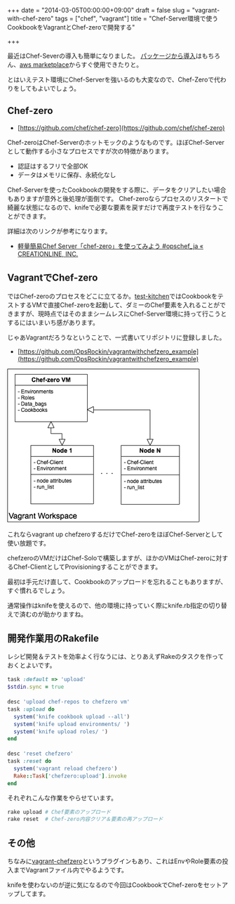 +++
date = "2014-03-05T00:00:00+09:00"
draft = false
slug = "vagrant-with-chef-zero"
tags = ["chef", "vagrant"]
title = "Chef-Server環境で使うCookbookをVagrantとChef-zeroで開発する"

+++

最近はChef-Severの導入も簡単になりました。 [パッケージから導入](http://www.getchef.com/chef/install/)はもちろん、[aws marketplace](https://aws.amazon.com/marketplace/pp/B010OMNV2W)からすぐ使用できたりと。

とはいえテスト環境にChef-Serverを強いるのも大変なので、Chef-Zeroで代わりをしてもよいでしょう。

## Chef-zero

- [https://github.com/chef/chef-zero](https://github.com/chef/chef-zero)

Chef-zeroはChef-Serverのホットモックのようなものです。ほぼChef-Serverとして動作する小さなプロセスですが次の特徴があります。

- 認証はするフリで全部OK
- データはメモリに保存、永続化なし

Chef-Serverを使ったCookbookの開発をする際に、データをクリアしたい場合もありますが意外と後処理が面倒です。 Chef-zeroならプロセスのリスタートで綺麗な状態になるので、knifeで必要な要素を戻すだけで再度テストを行なうことができます。

詳細は次のリンクが参考になります。

- [軽量簡易Chef Server「chef-zero」を使ってみよう #opschef_ja « CREATIONLINE, INC.](http://www.creationline.com/lab/2749)

## VagrantでChef-zero

ではChef-zeroのプロセスをどこに立てるか。[test-kitchen](https://github.com/test-kitchen/test-kitchen)ではCookbookをテストするVMで直接Chef-zeroを起動して、ダミーのChef要素を入れることができますが、現時点ではそのままシームレスにChef-Server環境に持って行こうとするにはいまいち感があります。

じゃあVagrantだろうなということで、一式書いてリポジトリに登録しました。

- [https://github.com/OpsRockin/vagrantwithchefzero_example](https://github.com/OpsRockin/vagrantwithchefzero_example)

![](./images/2014/vagrant_with_chef-zero.png)

これならvagrant up chefzeroするだけでChef-zeroをほぼChef-Serverとして使い放題です。

chefzeroのVMだけはChef-Soloで構築しますが、ほかのVMはChef-zeroに対するChef-ClientとしてProvisioningすることができます。

最初は手元だけ直して、Cookbookのアップロードを忘れることもありますが、すぐ慣れるでしょう。

通常操作はknifeを使えるので、他の環境に持っていく際にknife.rb指定の切り替えで済むのが助かりますね。


## 開発作業用のRakefile

レシピ開発＆テストを効率よく行なうには、とりあえずRakeのタスクを作っておくとよいです。

```ruby
task :default => 'upload'
$stdin.sync = true

desc 'upload chef-repos to chefzero vm'
task :upload do
  system('knife cookbook upload --all')
  system('knife upload environments/ ')
  system('knife upload roles/ ')
end

desc 'reset chefzero'
task :reset do
  system('vagrant reload chefzero')
  Rake::Task['chefzero:upload'].invoke
end
```

それぞれこんな作業をやらせています。

```bash
rake upload # Chef要素のアップロード
rake reset  # Chef-zero内容クリア＆要素の再アップロード
```

## その他

ちなみに[vagrant-chefzero](https://github.com/whitepages/vagrant-chefzero)というプラグインもあり、これはEnvやRole要素の投入までVagrantファイル内でやるようです。

knifeを使わないのが逆に気になるので今回はCookbookでChef-zeroをセットアップしてます。
